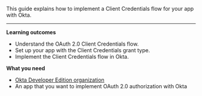 This guide explains how to implement a Client Credentials flow for your app with Okta.

---

**Learning outcomes**

* Understand the OAuth 2.0 Client Credentials flow.
* Set up your app with the Client Credentials grant type.
* Implement the Client Credentials flow in Okta.

**What you need**

* [Okta Developer Edition organization](https://developer.okta.com/signup)
* An app that you want to implement OAuth 2.0 authorization with Okta

<ApiAmProdWarning />
